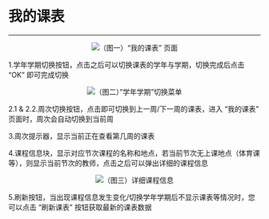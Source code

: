 # 我的课表

---

<center><img src="/images/Docs/Functions/JiaoWu/CourseTableForStd/1.png">（图一）“我的课表” 页面</img></center>

1.学年学期切换按钮，点击之后可以切换课表的学年与学期，切换完成后点击 “OK” 即可完成切换
<center><img src="/images/Docs/Functions/JiaoWu/CourseTableForStd/2.png">（图二）”学年学期”切换菜单</img></center>

2.1 & 2.2.周次切换按钮，点击即可切换到上一周/下一周的课表，进入 “我的课表” 页面时，周次会自动切换到当前周

3.周次提示器，显示当前正在查看第几周的课表

4.课程信息块，显示对应节次课程的名称和地点，若当前节次无上课地点（体育课等），则显示当前节次的教师，点击之后可以弹出详细的课程信息
<center><img src="/images/Docs/Functions/JiaoWu/CourseTableForStd/3.png">（图三）详细课程信息</img></center>

5.刷新按钮，当出现课程信息发生变化/切换学年学期后不显示课表等情况时，您可以点击 “刷新课表” 按钮获取最新的课表数据